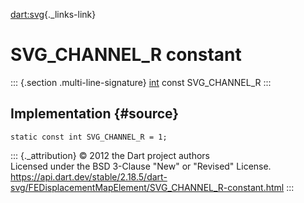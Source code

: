 [dart:svg](../../dart-svg/dart-svg-library){._links-link}

SVG\_CHANNEL\_R constant
========================

::: {.section .multi-line-signature}
[int](../../dart-core/int-class) const SVG\_CHANNEL\_R
:::

Implementation {#source}
--------------

``` {.language-dart data-language="dart"}
static const int SVG_CHANNEL_R = 1;
```

::: {._attribution}
© 2012 the Dart project authors\
Licensed under the BSD 3-Clause \"New\" or \"Revised\" License.\
<https://api.dart.dev/stable/2.18.5/dart-svg/FEDisplacementMapElement/SVG_CHANNEL_R-constant.html>
:::
